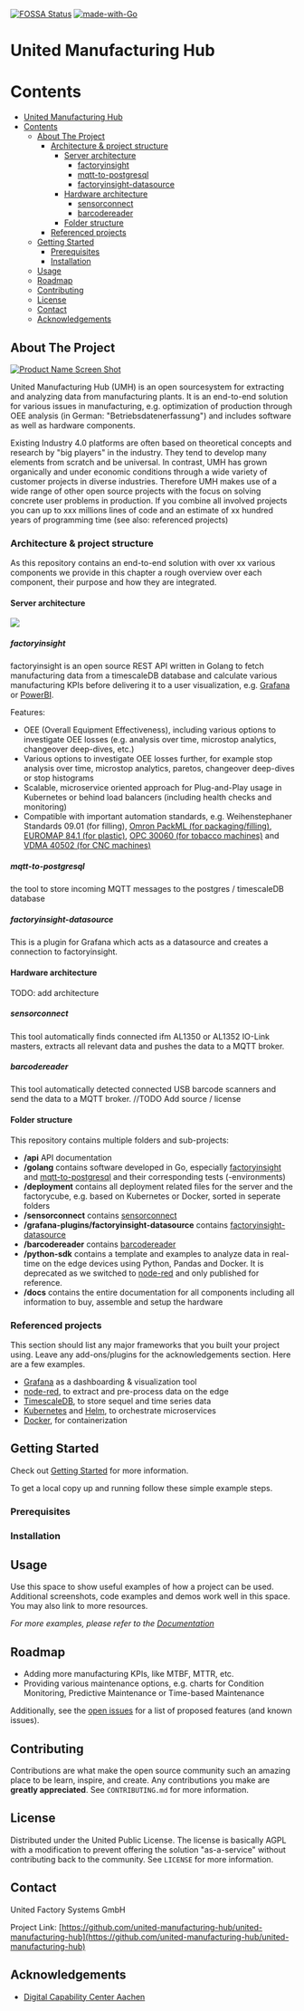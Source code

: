 <!-- PROJECT SHIELDS -->
<!--
*** I'm using markdown "reference style" links for readability.
*** Reference links are enclosed in brackets [ ] instead of parentheses ( ).
*** See the bottom of this document for the declaration of the reference variables
*** for contributors-url, forks-url, etc. This is an optional, concise syntax you may use.
*** https://www.markdownguide.org/basic-syntax/#reference-style-links
-->

<!--
[![Contributors][contributors-shield]][contributors-url]
[![Forks][forks-shield]][forks-url]
[![Stargazers][stars-shield]][stars-url]
[![Issues][issues-shield]][issues-url]
[![MIT License][license-shield]][license-url]
[![LinkedIn][linkedin-shield]][linkedin-url]

-->

[![FOSSA Status](https://app.fossa.com/api/projects/git%2Bgithub.com%2Funited-manufacturing-hub%2Funited-manufacturing-hub.svg?type=shield)](https://app.fossa.com/projects/git%2Bgithub.com%2Funited-manufacturing-hub%2Funited-manufacturing-hub?ref=badge_shield)
[![made-with-Go](https://img.shields.io/badge/Made%20with-Go-1f425f.svg)](http://golang.org)

<!-- PROJECT LOGO -->
# United Manufacturing Hub

# Contents
- [United Manufacturing Hub](#united-manufacturing-hub)
- [Contents](#contents)
  - [About The Project](#about-the-project)
    - [Architecture & project structure](#architecture--project-structure)
      - [Server architecture](#server-architecture)
        - [factoryinsight](#factoryinsight)
        - [mqtt-to-postgresql](#mqtt-to-postgresql)
        - [factoryinsight-datasource](#factoryinsight-datasource)
      - [Hardware architecture](#hardware-architecture)
        - [sensorconnect](#sensorconnect)
        - [barcodereader](#barcodereader)
      - [Folder structure](#folder-structure)
    - [Referenced projects](#referenced-projects)
  - [Getting Started](#getting-started)
    - [Prerequisites](#prerequisites)
    - [Installation](#installation)
  - [Usage](#usage)
  - [Roadmap](#roadmap)
  - [Contributing](#contributing)
  - [License](#license)
  - [Contact](#contact)
  - [Acknowledgements](#acknowledgements)

<!-- ABOUT THE PROJECT -->
## About The Project

[![Product Name Screen Shot][product-screenshot]](https://example.com)

United Manufacturing Hub (UMH) is an open sourcesystem for extracting and analyzing data from manufacturing plants. It is an end-to-end solution for various issues in manufacturing, e.g. optimization of production through OEE analysis (in German: "Betriebsdatenerfassung") and includes software as well as hardware components.

Existing Industry 4.0 platforms are often based on theoretical concepts and research by "big players" in the industry. They tend to develop many elements from scratch and be universal. In contrast, UMH has grown organically and under economic conditions through a wide variety of customer projects in diverse industries. Therefore UMH makes use of a wide range of other open source projects with the focus on solving concrete user problems in production. If you combine all involved projects you can up to xxx millions lines of code and an estimate of xx hundred years of programming time (see also: referenced projects)

### Architecture & project structure

As this repository contains an end-to-end solution with over xx various components we provide in this chapter a rough overview over each component, their purpose and how they are integrated.

#### Server architecture

![](docs/images/server_kubernetes.svg)

##### factoryinsight

factoryinsight is an open source REST API written in Golang to fetch manufacturing data from a timescaleDB database and calculate various manufacturing KPIs before delivering it to a user visualization, e.g. [Grafana] or [PowerBI].

Features:

- OEE (Overall Equipment Effectiveness), including various options to investigate OEE losses (e.g. analysis over time, microstop analytics, changeover deep-dives, etc.)
- Various options to investigate OEE losses further, for example stop analysis over time, microstop analytics, paretos, changeover deep-dives or stop histograms
- Scalable, microservice oriented approach for Plug-and-Play usage in Kubernetes or behind load balancers (including health checks and monitoring)
- Compatible with important automation standards, e.g. Weihenstephaner Standards 09.01 (for filling), [Omron PackML (for packaging/filling)](http://omac.org/wp-content/uploads/2016/11/PackML_Unit_Machine_Implementation_Guide-V1-00.pdf), [EUROMAP 84.1 (for plastic)](https://www.euromap.org/euromap84), [OPC 30060 (for tobacco machines)](https://reference.opcfoundation.org/v104/TMC/v100/docs/) and [VDMA 40502 (for CNC machines)](http://normung.vdma.org/viewer/-/v2article/render/32921121)

##### mqtt-to-postgresql

the tool to store incoming MQTT messages to the postgres / timescaleDB database

##### factoryinsight-datasource

This is a plugin for Grafana which acts as a datasource and creates a connection to factoryinsight.

#### Hardware architecture

TODO: add architecture

##### sensorconnect

This tool automatically finds connected ifm AL1350 or AL1352 IO-Link masters, extracts all relevant data and pushes the data to a MQTT broker.

##### barcodereader

This tool automatically detected connected USB barcode scanners and send the data to a MQTT broker. //TODO Add source / license

#### Folder structure

This repository contains multiple folders and sub-projects:

- **/api** API documentation
- **/golang** contains software developed in Go, especially [factoryinsight](#factoryinsight) and [mqtt-to-postgresql](#mqtt-to-postgresql) and their corresponding tests (-environments)
- **/deployment** contains all deployment related files for the server and the factorycube, e.g. based on Kubernetes or Docker, sorted in seperate folders
- **/sensorconnect** contains [sensorconnect](#sensorconnect)
- **/grafana-plugins/factoryinsight-datasource** contains [factoryinsight-datasource](#factoryinsight-datasource)
- **/barcodereader** contains [barcodereader](#barcodereader)
- **/python-sdk** contains a template and examples to analyze data in real-time on the edge devices using Python, Pandas and Docker. It is deprecated as we switched to [node-red] and only published for reference.
- **/docs** contains the entire documentation for all components including all information to buy, assemble and setup the hardware


### Referenced projects

This section should list any major frameworks that you built your project using. Leave any add-ons/plugins for the acknowledgements section. Here are a few examples.
- [Grafana] as a dashboarding & visualization tool
- [node-red], to extract and pre-process data on the edge
- [TimescaleDB], to store sequel and time series data
- [Kubernetes] and [Helm], to orchestrate microservices
- [Docker], for containerization


<!-- GETTING STARTED -->
## Getting Started

Check out [Getting Started](docs/getting-started.md) for more information.

To get a local copy up and running follow these simple example steps.

### Prerequisites


### Installation



<!-- USAGE EXAMPLES -->
## Usage

Use this space to show useful examples of how a project can be used. Additional screenshots, code examples and demos work well in this space. You may also link to more resources.

_For more examples, please refer to the [Documentation]_



<!-- ROADMAP -->
## Roadmap

- Adding more manufacturing KPIs, like MTBF, MTTR, etc.
- Providing various maintenance options, e.g. charts for Condition Monitoring, Predictive Maintenance or Time-based Maintenance

Additionally, see the [open issues](https://github.com/united-manufacturing-hub/united-manufacturing-hub/issues) for a list of proposed features (and known issues).



<!-- CONTRIBUTING -->
## Contributing

Contributions are what make the open source community such an amazing place to be learn, inspire, and create. Any contributions you make are **greatly appreciated**. See `CONTRIBUTING.md` for more information.


<!-- LICENSE -->
## License

Distributed under the United Public License. The license is basically AGPL with a modification to prevent offering the solution "as-a-service" without contributing back to the community. See `LICENSE` for more information.



<!-- CONTACT -->
## Contact

United Factory Systems GmbH

Project Link: [https://github.com/united-manufacturing-hub/united-manufacturing-hub](https://github.com/united-manufacturing-hub/united-manufacturing-hub)



<!-- ACKNOWLEDGEMENTS -->
## Acknowledgements
* [Digital Capability Center Aachen](https://www.mckinsey.com/business-functions/operations/how-we-help-clients/capability-center-network/our-centers/aachen)

<!-- MARKDOWN LINKS & IMAGES -->
<!-- https://www.markdownguide.org/basic-syntax/#reference-style-links -->
[product-screenshot]: images/screenshot.png
[Documentation]: https://wiki.industrial-analytics.net

<!-- Software -->
[Grafana]: https://github.com/grafana/grafana
[PowerBI]: https://powerbi.microsoft.com/
[node-red]: https://github.com/node-red/node-red
[TimescaleDB]: https://github.com/timescale/timescaledb
[Kubernetes]: https://github.com/kubernetes/kubernetes
[Helm]: https://github.com/helm/helm
[Docker]: https://github.com/docker/engine
